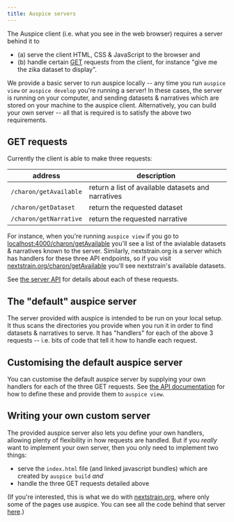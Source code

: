 ```yaml
---
title: Auspice servers
---
```


The Auspice client (i.e. what you see in the web browser) requires a server behind it to
- (a) serve the client HTML, CSS & JavaScript to the browser and
- (b) handle certain [GET](https://en.wikipedia.org/wiki/Hypertext_Transfer_Protocol#Request_methods) requests from the client, for instance "give me the zika dataset to display".

We provide a basic server to run auspice locally -- any time you run `auspice view` or `auspice develop` you're running a server!
In these cases, the server is running on your computer, and sending datasets & narratives which are stored on your machine to the auspice client.
Alternatively, you can build your own server -- all that is required is to satisfy the above two requirements.


## GET requests

Currently the client is able to make three requests:

| address | description |
| --- | --- |
| `/charon/getAvailable` | return a list of available datasets and narratives |
| `/charon/getDataset` | return the requested dataset |
| `/charon/getNarrative` | return the requested narrative |

For instance, when you're running `auspice view` if you go to [localhost:4000/charon/getAvailable](http://localhost:4000/charon/getAvailable) you'll see a list of the avialable datasets & narratives known to the server.
Similarly, nextstrain.org is a server which has handlers for these three API endpoints, so if you visit [nextstrain.org/charon/getAvailable](https://nextstrain.org/charon/getAvailable) you'll see nextstrain's available datasets.

See [the server API](server/api.md) for details about each of these requests.


## The "default" auspice server

The server provided with auspice is intended to be run on your local setup.
It thus scans the directories you provide when you run it in order to find datasets & narratives to serve.
It has "handlers" for each of the above 3 requests -- i.e. bits of code that tell it how to handle each request.


## Customising the default auspice server

You can customise the default auspice server by supplying your own handlers for each of the three GET requests.
See [the API documentation](server/api#suppling-custom-handlers-to-the-auspice-server) for how to define these and provide them to `auspice view`.



## Writing your own custom server

The provided auspice server also lets you define your own handlers, allowing plenty of flexibility in how requests are handled.
But if you _really_ want to implement your own server, then you only need to implement two things:
- serve the `index.html` file (and linked javascript bundles) which are created by `auspice build` _and_
- handle the three GET requests detailed above

(If you're interested, this is what we do with [nextstrain.org](https://nextstrain.org), where only some of the pages use auspice. You can see all the code behind that server [here](https://github.com/nextstrain/nextstrain.org).)





